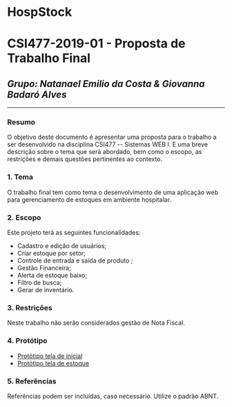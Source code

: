 # HospStock
# **CSI477-2019-01 - Proposta de Trabalho Final**
## *Grupo: Natanael Emilio da Costa & Giovanna Badaró Alves*

--------------

<!-- Descrever um resumo sobre o trabalho. -->

### Resumo
O objetivo deste documento é apresentar uma proposta para o trabalho a ser desenvolvido na disciplina CSI477 -- Sistemas WEB I. E uma breve descrição sobre o tema que será abordado, bem como o escopo, as restrições e demais questões pertinentes ao contexto.

<!-- Apresentar o tema. -->
### 1. Tema

  O trabalho final tem como tema o desenvolvimento de uma aplicação web para gerenciamento de estoques em ambiente hospitalar.

<!-- Descrever e limitar o escopo da aplica��o. -->
### 2. Escopo

  Este projeto terá as seguintes funcionalidades:
 
  * Cadastro e edição de usuários;
  * Criar estoque por setor;
  * Controle de entrada e saída de produto ;
  * Gestão Financeira;
  * Alerta de estoque baixo; 
  * Filtro de busca;
  * Gerar de inventário.

<!-- Apresentar restri��es de funcionalidades e de escopo. -->
### 3. Restrições

  Neste trabalho não serão considerados gestão de Nota Fiscal.

<!-- Construir alguns prot�tipos para a aplica��o, disponibiliz�-los no Github e descrever o que foi considerado. //-->
### 4. Protótipo

 
  * [Protótipo tela de inicial](/blob/master/assets/prototipo/menu.jpg)
  * [Protótipo tela de estoque](https://www.google.com)

### 5. Referências

  Referências podem ser incluídas, caso necessário. Utilize o padrão ABNT.
